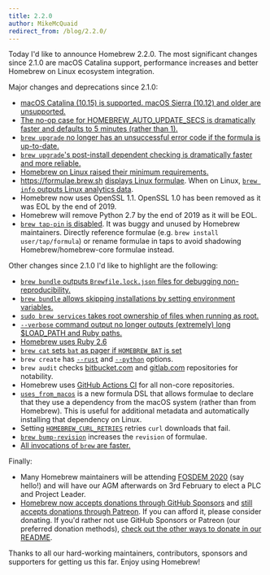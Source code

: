 ```yaml
---
title: 2.2.0
author: MikeMcQuaid
redirect_from: /blog/2.2.0/
---
```


Today I'd like to announce Homebrew 2.2.0. The most significant changes since 2.1.0 are macOS Catalina support, performance increases and better Homebrew on Linux ecosystem integration.

Major changes and deprecations since 2.1.0:

- [macOS Catalina (10.15) is supported. macOS Sierra (10.12) and older are unsupported.](https://github.com/Homebrew/brew/pull/6500)
- [The no-op case for HOMEBREW_AUTO_UPDATE_SECS is dramatically faster and defaults to 5 minutes (rather than 1).](https://github.com/Homebrew/brew/pull/6532)
- [`brew upgrade` no longer has an unsuccessful error code if the formula is up-to-date.](https://github.com/Homebrew/brew/pull/6728)
- [`brew upgrade`'s post-install dependent checking is dramatically faster and more reliable.](https://github.com/Homebrew/brew/pull/6698)
- [Homebrew on Linux raised their minimum requirements.](https://github.com/Homebrew/brew/pull/6137)
- <https://formulae.brew.sh> [displays Linux formulae](https://github.com/Homebrew/formulae.brew.sh/pull/150). When on Linux, [`brew info` outputs Linux analytics data](https://github.com/Homebrew/brew/pull/6639).
- Homebrew now uses OpenSSL 1.1. OpenSSL 1.0 has been removed as it was EOL by the end of 2019.
- Homebrew will remove Python 2.7 by the end of 2019 as it will be EOL.
- [`brew tap-pin` is disabled](https://github.com/Homebrew/brew/pull/6704). It was buggy and unused by Homebrew maintainers. Directly reference formulae (e.g. `brew install user/tap/formula`) or rename formulae in taps to avoid shadowing Homebrew/homebrew-core formulae instead.

Other changes since 2.1.0 I'd like to highlight are the following:

- [`brew bundle` outputs `Brewfile.lock.json` files for debugging non-reproducibility.](https://github.com/Homebrew/homebrew-bundle/pull/552)
- [`brew bundle` allows skipping installations by setting environment variables.](https://github.com/Homebrew/homebrew-bundle/pull/486)
- [`sudo brew services` takes root ownership of files when running as root.](https://github.com/Homebrew/homebrew-services/pull/188)
- [`--verbose` command output no longer outputs (extremely) long $LOAD_PATH and Ruby paths.](https://github.com/Homebrew/brew/pull/6705)
- [Homebrew uses Ruby 2.6](https://github.com/Homebrew/brew/pull/6556)
- [`brew cat` sets `bat` as pager if `HOMEBREW_BAT` is set](https://github.com/Homebrew/brew/pull/6504)
- `brew create` has [`--rust`](https://github.com/Homebrew/brew/pull/6489) and [`--python`](https://github.com/Homebrew/brew/pull/6485) options.
- `brew audit` checks [bitbucket.com](https://github.com/Homebrew/brew/pull/6425) and [gitlab.com](https://github.com/Homebrew/brew/pull/6272) repositories for notability.
- Homebrew uses [GitHub Actions CI](https://github.com/Homebrew/brew/pull/6372) for all non-core repositories.
- [`uses_from_macos`](https://github.com/Homebrew/brew/pull/6162) is a new formula DSL that allows formulae to declare that they use a dependency from the macOS system (rather than from Homebrew). This is useful for additional metadata and automatically installing that dependency on Linux.
- Setting [`HOMEBREW_CURL_RETRIES`](https://github.com/Homebrew/brew/pull/6143) retries `curl` downloads that fail.
- [`brew bump-revision`](https://github.com/Homebrew/brew/pull/5961) increases the `revision` of formulae.
- [All invocations of `brew` are faster.](https://github.com/Homebrew/brew/pull/6032)

Finally:

- Many Homebrew maintainers will be attending [FOSDEM 2020](https://fosdem.org/2020/) (say hello!) and will have our AGM afterwards on 3rd February to elect a PLC and Project Leader.
- [Homebrew now accepts donations through GitHub Sponsors](https://github.com/sponsors/Homebrew) and [still accepts donations through Patreon](https://www.patreon.com/homebrew). If you can afford it, please consider donating. If you'd rather not use GitHub Sponsors or Patreon (our preferred donation methods), [check out the other ways to donate in our README](https://github.com/homebrew/brew/#donations).

Thanks to all our hard-working maintainers, contributors, sponsors and supporters for getting us this far. Enjoy using Homebrew!
